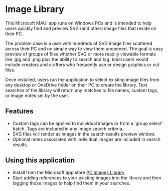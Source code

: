 # Image Library
This Microsoft MAUI app runs on Windows PCs and is intended to help users quickly find and preview SVG (and other) image files that reside on their PC.

The problem case is a user with hundreds of SVG image files scattered across their PC and no simple way to view them unopened. The goal is easy preview of groups of files whether SVG or more readily viewable formats like .jpg and .png plus the ability to search and tag. Ideal users would include creators and crafters who frequently use or design graphics or cut files.  

Once installed, users run the application to select existing image files from any desktop or OneDrive folder on their PC to create the library.
Text searches of the library will return any matches to file names, custom tags, or image notes set by the user.


## Features
- Custom tags can be applied to individual images or from a 'group select' batch.  Tags are included in any image search criteria.
- SVG files will render as images in the search results preview window.
- Optional notes associated with individual images are included in search results. 

## Using this application
 - Install from the Microsoft app store [PC Images Library](https://www.microsoft.com/store/productId/9NPG62FW6L8Q)
 - Start adding references to your existing images into the library and then tagging those images to help find them in your searches.
